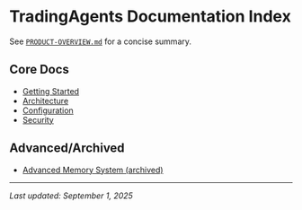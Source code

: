 # TradingAgents Documentation Index

See [`PRODUCT-OVERVIEW.md`](./PRODUCT-OVERVIEW.md) for a concise summary.

## Core Docs
- [Getting Started](./GETTING-STARTED.md)
- [Architecture](./ARCHITECTURE.md)
- [Configuration](./CONFIGURATION.md)
- [Security](./SECURITY-CONSOLIDATED.md)

## Advanced/Archived
- [Advanced Memory System (archived)](./ADVANCED-MEMORY-SYSTEM.md)

---
*Last updated: September 1, 2025*